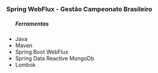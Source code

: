 <h3>Spring WebFlux - Gestão Campeonato Brasileiro</h3>

<ul>
  <h5>Ferramentas</h5>
  <li>Java</li>
  <li>Maven</li>
  <li>Spring Boot WebFlux</li>
  <li>Spring Data Reactive MongoDb</li>
  <li>Lombok</li>
<ul>



